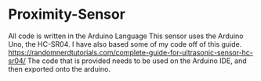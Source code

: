 # Proximity-Sensor
All code is written in the Arduino Language
This sensor uses the Arduino Uno, the HC-SR04. I have also based some of my code off of this guide.
https://randomnerdtutorials.com/complete-guide-for-ultrasonic-sensor-hc-sr04/
The code that is provided needs to be used on the Arduino IDE, and then exported onto the arduino.
